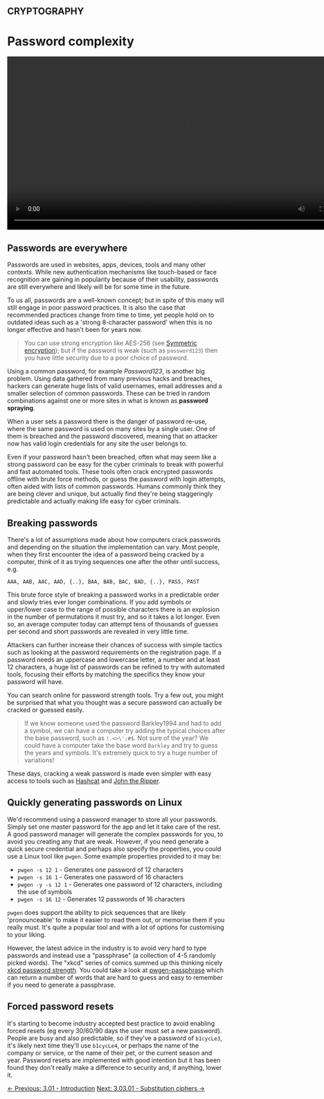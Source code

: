 ## CRYPTOGRAPHY

# Password complexity

<div align="center">
  <video src="https://github.com/alphyos/CyberStart-2023/assets/116646389/a93c83be-8565-4248-8f39-cc9e4d541c1e" width="800" />
</div>

## Passwords are everywhere

Passwords are used in websites, apps, devices, tools and many other
contexts. While new authentication mechanisms like touch-based or face
recognition are gaining in popularity because of their usability,
passwords are still everywhere and likely will be for some time in the
future.

To us all, passwords are a well-known concept; but in spite of this many
 will still engage in poor password practices. It is also the case that
recommended practices change from time to time, yet people hold on to
outdated ideas such as a 'strong 8-character password' when this is no
longer effective and hasn't been for years now.

> You can use strong encryption like AES-256 (see [Symmetric encryption](https://play.cyberstart.com/field-manual/8fb39f12-d7eb-11eb-aa59-0242ac140009)); but if the password is weak (such as `password123`) then you have little security due to a poor choice of password.

Using a common password, for example *Password123*, is another
 big problem. Using data gathered from many previous hacks and breaches,
 hackers can generate huge lists of valid usernames, email addresses and
 a smaller selection of common passwords. These can be tried in random
combinations against one or more sites in what is known as **password spraying**.

When a user sets a password there is the danger of password re-use,
where the same password is used on many sites by a single user. One of
them is breached and the password discovered, meaning that an attacker
now has valid login credentials for any site the user belongs to.

Even if your password hasn't been breached, often what may seem like a
 strong password can be easy for the cyber criminals to break with
powerful and fast automated tools. These tools often crack encrypted
passwords offline with brute force methods, or guess the password with
login attempts, often aided with lists of common passwords. Humans
commonly think they are being clever and unique, but actually find
they're being staggeringly predictable and actually making life easy for
 cyber criminals.

## Breaking passwords

There's a lot of assumptions made about how computers crack passwords
 and depending on the situation the implementation can vary. Most
people, when they first encounter the idea of a password being cracked
by a computer, think of it as trying sequences one after the other until
 success, e.g.

`AAA, AAB, AAC, AAD, {..}, BAA, BAB, BAC, BAD, {..}, PASS, PAST`

This brute force style of breaking a password works in a predictable
order and slowly tries ever longer combinations. If you add symbols or
upper/lower case to the range of possible characters there is an
explosion in the number of permutations it must try, and so it takes a
lot longer. Even so, an average computer today can attempt tens of
thousands of guesses per second and short passwords are revealed in very
 little time.

Attackers can further increase their chances of success with simple
tactics such as looking at the password requirements on the registration
 page. If a password needs an uppercase and lowercase letter, a number
and at least 12 characters, a huge list of passwords can be refined to
try with automated tools, focusing their efforts by matching the
specifics they know your password will have.

You can search online for password strength tools. Try a few out, you
 might be surprised that what you thought was a secure password can
actually be cracked or guessed easily.

> If we know someone used the password Barkley1994 and had to add a
> symbol, we can have a computer try adding the typical choices after the
> base password, such as `!.<>\';#$`. Not sure of the year? We could have a computer take the base word `Barkley` and try to guess the years and symbols. It's extremely quick to try a huge number of variations!

These days, cracking a weak password is made even simpler with easy access to tools such as [Hashcat](https://hashcat.net/hashcat/) and [John the Ripper](https://www.openwall.com/john/).

## Quickly generating passwords on Linux

We'd recommend using a password manager to store all your passwords.
Simply set one master password for the app and let it take care of the
rest. A good password manager will generate the complex passwords for
you, to avoid you creating any that are weak. However, if you need
generate a quick secure credential and perhaps also specify the
properties, you could use a Linux tool like `pwgen`. Some example properties provided to it may be:

* `pwgen -s 12 1` - Generates one password of 12 characters
* `pwgen -s 16 1` - Generates one password of 16 characters
* `pwgen -y -s 12 1` - Generates one password of 12 characters, including the use of symbols
* `pwgen -s 16 12` - Generates 12 passwords of 16 characters

`pwgen` does support the ability to pick sequences that
are likely 'pronounceable' to make it easier to read them out, or
memorise them if you really must. It's quite a popular tool and with a
lot of options for customising to your liking.

However, the latest advice in the industry is to avoid very hard to
type passwords and instead use a "passphrase" (a collection of 4-5
randomly picked words). The "xkcd" series of comics summed up this
thinking nicely [xkcd password strength](https://xkcd.com/936/). You could take a look at [pwgen-passphrase](https://pypi.org/project/pwgen-passphrase/) which can return a number of words that are hard to guess and easy to remember if you need to generate a passphrase.

## Forced password resets

It's starting to become industry accepted best practice to avoid
enabling forced resets (eg every 30/60/90 days the user must set a new
password). People are busy and also predictable, so if they've a
password of `b1cycLe3`, it's likely next time they'll use `b1cycLe4`,
 or perhaps the name of the company or service, or the name of their
pet, or the current season and year. Password resets are implemented
with good intention but it has been found they don't really make a
difference to security and, if anything, lower it.

[← Previous: 3.01 - Introduction](https://play.cyberstart.com/field-manual/c078b80a-0e8a-11ec-82a8-0242ac130003)
[Next: 3.03.01 - Substitution ciphers →](https://play.cyberstart.com/field-manual/8fa39d06-d7eb-11eb-9277-0242ac140009)
